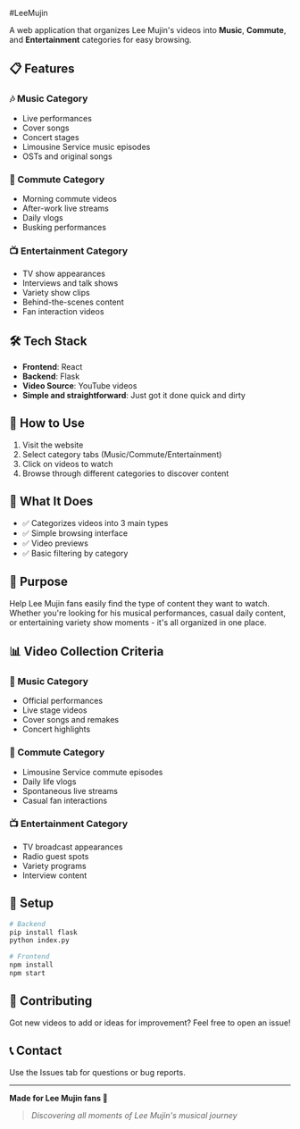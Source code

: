 #LeeMujin

A web application that organizes Lee Mujin's videos into **Music**, **Commute**, and **Entertainment** categories for easy browsing.

## 📋 Features

### 🎶 Music Category
- Live performances
- Cover songs
- Concert stages
- Limousine Service music episodes
- OSTs and original songs

### 🚗 Commute Category  
- Morning commute videos
- After-work live streams
- Daily vlogs
- Busking performances

### 📺 Entertainment Category
- TV show appearances
- Interviews and talk shows
- Variety show clips
- Behind-the-scenes content
- Fan interaction videos

## 🛠️ Tech Stack

- **Frontend**: React
- **Backend**: Flask
- **Video Source**: YouTube videos
- **Simple and straightforward**: Just got it done quick and dirty

## 🚀 How to Use

1. Visit the website
2. Select category tabs (Music/Commute/Entertainment)
3. Click on videos to watch
4. Browse through different categories to discover content

## 📱 What It Does

- ✅ Categorizes videos into 3 main types
- ✅ Simple browsing interface
- ✅ Video previews
- ✅ Basic filtering by category

## 🎯 Purpose

Help Lee Mujin fans easily find the type of content they want to watch. Whether you're looking for his musical performances, casual daily content, or entertaining variety show moments - it's all organized in one place.

## 📊 Video Collection Criteria

### 🎵 Music Category
- Official performances
- Live stage videos
- Cover songs and remakes
- Concert highlights

### 🚗 Commute Category
- Limousine Service commute episodes
- Daily life vlogs
- Spontaneous live streams
- Casual fan interactions

### 📺 Entertainment Category
- TV broadcast appearances
- Radio guest spots
- Variety programs
- Interview content

## 🔧 Setup

```bash
# Backend
pip install flask
python index.py

# Frontend
npm install
npm start
```

## 🤝 Contributing

Got new videos to add or ideas for improvement? Feel free to open an issue!

## 📞 Contact

Use the Issues tab for questions or bug reports.

---

**Made for Lee Mujin fans 🎤**

> *Discovering all moments of Lee Mujin's musical journey*
